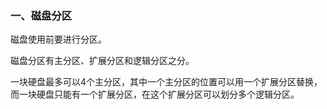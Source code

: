 ### 一、磁盘分区

 磁盘使用前要进行分区。

磁盘分区有主分区、扩展分区和逻辑分区之分。

一块硬盘最多可以4个主分区，其中一个主分区的位置可以用一个扩展分区替换，而一块硬盘只能有一个扩展分区，在这个扩展分区可以划分多个逻辑分区。

